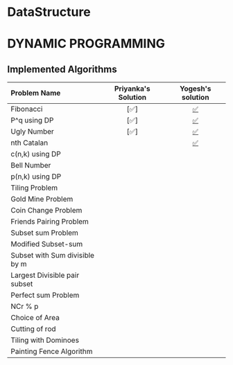 # DataStructure

# DYNAMIC PROGRAMMING

## Implemented Algorithms


| Problem Name | Priyanka's Solution | Yogesh's solution |
|:--------------|:----------------:|:----------------:|
| Fibonacci    | [:white_check_mark:]|[:white_check_mark:](Yo/Dp/Fibbo_modified.java) | | 
| P^q using DP | [:white_check_mark:]| [:white_check_mark:](Yo/Dp/PraiseQ.java) |
| Ugly Number | [:white_check_mark:] | [:white_check_mark:](Yo/Dp/UglyNumb.java)  ||
|nth Catalan|  |[:white_check_mark:](Yo/Dp/Catalan.java) | | 
|c(n,k) using DP|
|Bell Number|
|p(n,k) using DP|
|Tiling Problem|
|Gold Mine Problem|
|Coin Change Problem|
|Friends Pairing Problem|
|Subset sum Problem|
|Modified Subset-sum|
|Subset with Sum divisible by m|
|Largest Divisible pair subset|
|Perfect sum Problem|
|NCr % p|
|Choice of Area|
|Cutting of rod|
|Tiling with Dominoes|
|Painting Fence Algorithm|


